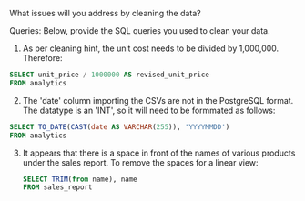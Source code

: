 What issues will you address by cleaning the data?

Queries:
Below, provide the SQL queries you used to clean your data.

1. As per cleaning hint, the unit cost needs to be divided by 1,000,000.  Therefore:

```sql
SELECT unit_price / 1000000 AS revised_unit_price
FROM analytics
```

2. The 'date' column importing the CSVs are not in the PostgreSQL format.  The datatype is an 'INT', so it will need to be formmated as follows:

```sql
SELECT TO_DATE(CAST(date AS VARCHAR(255)), 'YYYYMMDD')
FROM analytics
```

3. It appears that there is a space in front of the names of various products under the sales report.  To remove the spaces for a linear view:

   ```sql
   SELECT TRIM(from name), name
   FROM sales_report
  ```
